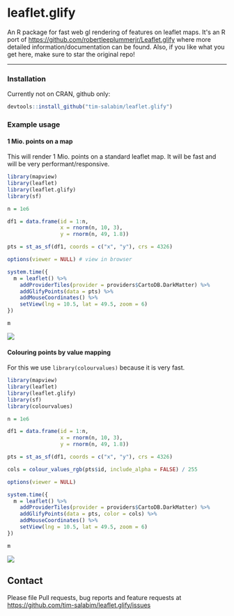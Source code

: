 # leaflet.glify

An R package for fast web gl rendering of features on leaflet maps.
It's an R port of https://github.com/robertleeplummerjr/Leaflet.glify where 
more detailed information/documentation can be found. Also, if you like 
what you get here, make sure to star the original repo!

-----

### Installation

Currently not on CRAN, github only:

```r
devtools::install_github("tim-salabim/leaflet.glify")
```

### Example usage

#### 1 Mio. points on a map

This will render 1 Mio. points on a standard leaflet map. It will be fast and
will be very performant/responsive.

```r
library(mapview)
library(leaflet)
library(leaflet.glify)
library(sf)

n = 1e6

df1 = data.frame(id = 1:n,
                 x = rnorm(n, 10, 3),
                 y = rnorm(n, 49, 1.8))

pts = st_as_sf(df1, coords = c("x", "y"), crs = 4326)

options(viewer = NULL) # view in browser

system.time({
  m = leaflet() %>%
    addProviderTiles(provider = providers$CartoDB.DarkMatter) %>%
    addGlifyPoints(data = pts) %>%
    addMouseCoordinates() %>%
    setView(lng = 10.5, lat = 49.5, zoom = 6)
})

m
```
![](https://raw.githubusercontent.com/tim-salabim/leaflet.glify/master/inst/pts_blue.png)

#### Colouring points by value mapping

For this we use `library(colourvalues)` because it is very fast.

```r
library(mapview)
library(leaflet)
library(leaflet.glify)
library(sf)
library(colourvalues)

n = 1e6

df1 = data.frame(id = 1:n,
                 x = rnorm(n, 10, 3),
                 y = rnorm(n, 49, 1.8))

pts = st_as_sf(df1, coords = c("x", "y"), crs = 4326)

cols = colour_values_rgb(pts$id, include_alpha = FALSE) / 255

options(viewer = NULL)

system.time({
  m = leaflet() %>%
    addProviderTiles(provider = providers$CartoDB.DarkMatter) %>%
    addGlifyPoints(data = pts, color = cols) %>%
    addMouseCoordinates() %>%
    setView(lng = 10.5, lat = 49.5, zoom = 6)
})

m
```
![](https://raw.githubusercontent.com/tim-salabim/leaflet.glify/master/inst/pts_viridis.png)

## Contact ##

Please file Pull requests, bug reports and feature requests at https://github.com/tim-salabim/leaflet.glify/issues
